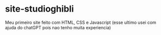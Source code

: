 # site-studioghibli
Meu primeiro site feito com HTML, CSS e Javascript (esse ultimo usei com ajuda do chatGPT pois nao tenho muita experiencia)
